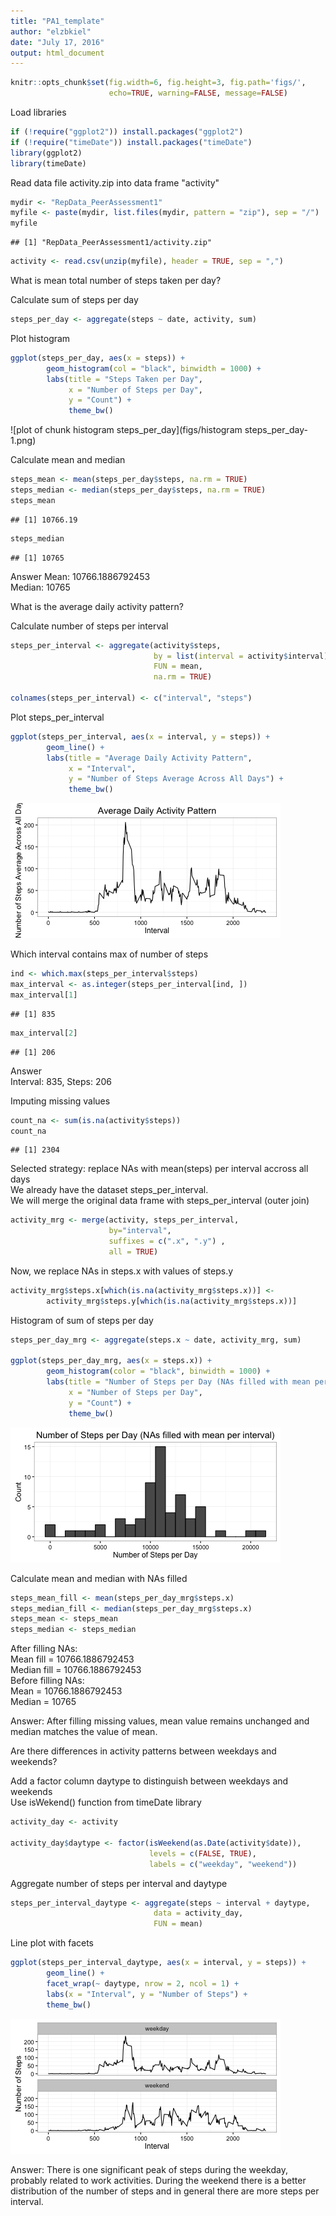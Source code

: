 ```yaml
---
title: "PA1_template"
author: "elzbkiel"
date: "July 17, 2016"
output: html_document
---
```



```r
knitr::opts_chunk$set(fig.width=6, fig.height=3, fig.path='figs/',
                      echo=TRUE, warning=FALSE, message=FALSE)
```

Load libraries

```r
if (!require("ggplot2")) install.packages("ggplot2")
if (!require("timeDate")) install.packages("timeDate")
library(ggplot2)
library(timeDate)
```

Read data file activity.zip into data frame "activity"

```r
mydir <- "RepData_PeerAssessment1"
myfile <- paste(mydir, list.files(mydir, pattern = "zip"), sep = "/")
myfile
```

```
## [1] "RepData_PeerAssessment1/activity.zip"
```

```r
activity <- read.csv(unzip(myfile), header = TRUE, sep = ",")
```

What is mean total number of steps taken per day?
    
Calculate sum of steps per day

```r
steps_per_day <- aggregate(steps ~ date, activity, sum)
```

Plot histogram

```r
ggplot(steps_per_day, aes(x = steps)) +
        geom_histogram(col = "black", binwidth = 1000) +
        labs(title = "Steps Taken per Day",
             x = "Number of Steps per Day",
             y = "Count") +
             theme_bw()
```

![plot of chunk histogram steps_per_day](figs/histogram steps_per_day-1.png)

Calculate mean and median

```r
steps_mean <- mean(steps_per_day$steps, na.rm = TRUE)
steps_median <- median(steps_per_day$steps, na.rm = TRUE)
steps_mean
```

```
## [1] 10766.19
```

```r
steps_median
```

```
## [1] 10765
```
  
Answer 
Mean: 10766.1886792453  
Median: 10765  
  
  
What is the average daily activity pattern?

Calculate number of steps per interval

```r
steps_per_interval <- aggregate(activity$steps,
                                by = list(interval = activity$interval),
                                FUN = mean,
                                na.rm = TRUE)

colnames(steps_per_interval) <- c("interval", "steps")
```

Plot steps_per_interval

```r
ggplot(steps_per_interval, aes(x = interval, y = steps)) +
        geom_line() +
        labs(title = "Average Daily Activity Pattern",
             x = "Interval",
             y = "Number of Steps Average Across All Days") +
             theme_bw()
```

![plot of chunk unnamed-chunk-2](figs/unnamed-chunk-2-1.png)

Which interval contains max of number of steps

```r
ind <- which.max(steps_per_interval$steps)
max_interval <- as.integer(steps_per_interval[ind, ])
max_interval[1]
```

```
## [1] 835
```

```r
max_interval[2]
```

```
## [1] 206
```
  
Answer  
Interval: 835, Steps: 206  

  
Imputing missing values


```r
count_na <- sum(is.na(activity$steps))
count_na
```

```
## [1] 2304
```

Selected strategy: replace NAs with mean(steps) per interval accross all days  
We already have the dataset steps_per_interval.  
We will merge the original data frame with steps_per_interval (outer join)  

```r
activity_mrg <- merge(activity, steps_per_interval, 
                      by="interval", 
                      suffixes = c(".x", ".y") , 
                      all = TRUE)
```

Now, we replace NAs in steps.x with values of steps.y

```r
activity_mrg$steps.x[which(is.na(activity_mrg$steps.x))] <-
        activity_mrg$steps.y[which(is.na(activity_mrg$steps.x))]
```

Histogram of sum of steps per day

```r
steps_per_day_mrg <- aggregate(steps.x ~ date, activity_mrg, sum)

ggplot(steps_per_day_mrg, aes(x = steps.x)) +
        geom_histogram(color = "black", binwidth = 1000) +
        labs(title = "Number of Steps per Day (NAs filled with mean per interval)",
             x = "Number of Steps per Day",
             y = "Count") +
             theme_bw()
```

![plot of chunk unnamed-chunk-7](figs/unnamed-chunk-7-1.png)

Calculate mean and median with NAs filled

```r
steps_mean_fill <- mean(steps_per_day_mrg$steps.x)
steps_median_fill <- median(steps_per_day_mrg$steps.x)
steps_mean <- steps_mean
steps_median <- steps_median
```

After filling NAs:  
Mean fill =  10766.1886792453  
Median fill = 10766.1886792453  
Before filling NAs:  
Mean =  10766.1886792453  
Median = 10765  
  
Answer: After filling missing values, mean value remains unchanged and median matches the value of mean.  
  
  
Are there differences in activity patterns between weekdays and weekends?
 
Add a factor column daytype to distinguish between weekdays and weekends  
Use isWekend() function from timeDate library

```r
activity_day <- activity

activity_day$daytype <- factor(isWeekend(as.Date(activity$date)),
                               levels = c(FALSE, TRUE),
                               labels = c("weekday", "weekend"))
```

Aggregate number of steps per interval and daytype

```r
steps_per_interval_daytype <- aggregate(steps ~ interval + daytype, 
                                data = activity_day,
                                FUN = mean)
```

Line plot with facets

```r
ggplot(steps_per_interval_daytype, aes(x = interval, y = steps)) +
        geom_line() +
        facet_wrap(~ daytype, nrow = 2, ncol = 1) +
        labs(x = "Interval", y = "Number of Steps") +
        theme_bw()
```

![plot of chunk unnamed-chunk-11](figs/unnamed-chunk-11-1.png)

Answer: There is one significant peak of steps during the weekday, probably
related to work activities. During the weekend there is a better distribution
of the number of steps and in general there are more steps per interval.

